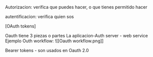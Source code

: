 Autorizacion:  verifica que puedes hacer, o que tienes permitido hacer

autentificacion: verifica quien sos


[OAuth tokens]

Oauth tiene 3 piezas o partes
La aplicacion-Auth server - web service
Ejemplo Outh workflow: ![[Oauth workflow.png]]

Bearer tokens - son usados en Oauth 2.0




